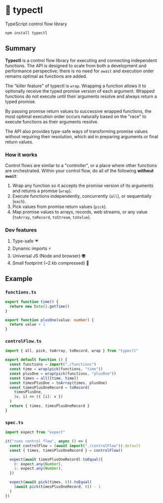 # 🚰 typectl

TypeScript control flow library

```bash
npm install typectl
```

## Summary

**Typectl** is a control flow library for executing and connecting independent functions. The API is designed to scale from both a development and performance perspective; there is no need for `await` and execution order remains optimal as functions are added.

The "killer feature" of typectl is `wrap`. Wrapping a function allows it to optionally receive the typed promise version of each argument. Wrapped functions do not execute until their arguments resolve and always return a typed promise.

By passing promise return values to successive wrapped functions, the most optimal execution order occurs naturally based on the "race" to execute functions as their arguments resolve.

The API also provides type-safe ways of transforming promise values without requiring their resolution, which aid in preparing arguments or final return values.

### How it works

Control flows are similar to a "controller", or a place where other functions are orchestrated. Within your control flow, do all of the following **without `await`**:

1. Wrap any function so it accepts the promise version of its arguments and returns a promise (`wrap`).
2. Execute functions independently, concurrently (`all`), or sequentially (`each`).
3. Pick values from promise return values (`pick`).
4. Map promise values to arrays, records, web streams, or any value (`toArray`, `toRecord`, `toStream`, `toValue`).

### Dev features

1. Type-safe ☔
2. Dynamic imports ⚡
3. Universal JS (Node and browser) 👽
4. Small footprint (~2 kb compressed) 👣

## Example

### `functions.ts`

```typescript
export function time() {
  return new Date().getTime()
}

export function plusOne(value: number) {
  return value + 1
}
```

### `controlFlow.ts`

```typescript
import { all, pick, toArray, toRecord, wrap } from "typectl"

export default function () {
  const functions = import("./functions")
  const time = wrap(pick(functions, "time"))
  const plusOne = wrap(pick(functions, "plusOne"))
  const times = all([time, time])
  const timesPlusOne = toArray(times, plusOne)
  const timesPlusOneRecord = toRecord(
    timesPlusOne,
    (v, i) => ({ [i]: v })
  )
  return { times, timesPlusOneRecord }
}
```

### `spec.ts`

```typescript
import expect from "expect"

it("runs control flow", async () => {
  const controlFlow = (await import("./controlFlow")).default
  const { times, timesPlusOneRecord } = controlFlow()

  expect(await timesPlusOneRecord).toEqual({
    0: expect.any(Number),
    1: expect.any(Number),
  })

  expect(await pick(times, 0)).toEqual(
    (await pick(timesPlusOneRecord, 0)) - 1
  )
})
```